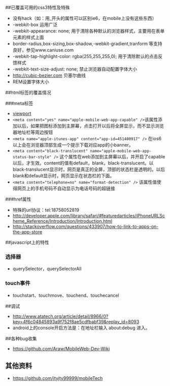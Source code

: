 ##已覆盖可用的css3特性及特殊

* 没有hack（如：用_开头的属性可以区别ie6，在mobile上没有这些东西）
* -webkit-box 运用广泛
* -webkit-appearance: none; 用于清除各种默认的浏览器样式，主要用在表单元素的样式上面
* border-radius,box-sizing,box-shadow,-webkit-gradient,tranform 等支持良好，参见www.caniuse.com
* -webkit-tap-highlight-color: rgba(255,255,255,0); 用于清除默认的点击反馈样式
* -webkit-text-size-adjust: none; 禁止浏览器自动配置字体大小
* http://cubic-bezier.com 贝塞尔曲线
* REM设置字体大小

##html标签的覆盖情况

###meta标签
* [viewport](http://dev.w3.org/csswg/css-device-adapt/)
* `<meta content="yes" name="apple-mobile-web-app-capable" />`该属性添加以后，如果把图标添加到主屏幕，点击打开以后将全屏显示，而不显示浏览器地址栏等周边按钮
* `<meta name="apple-itunes-app" content="app-id=451400917" />` 在ios6以上会在浏览器顶部生成一个提示下载对应app的小banner。
* `<meta content="black-translucent" name="apple-mobile-web-app-status-bar-style" />` 这个属性在web添加到主屏幕以后，并开启了capable以后，才生效。content的值有default，blank，black-translucent。以black-translucent显示时，网页是真正的全屏，顶部的状态栏是透明的。以后blank和default显示时，网页显示在状态栏的下面。
* `<meta content="telephone=no" name="format-detection" />` 该属性值使得网页上的手机号码不自动显示为电话号码的超链接

###href属性

* 特殊的url协议：tel:18758052819
* <http://developer.apple.com/library/safari/#featuredarticles/iPhoneURLScheme_Reference/Introduction/Introduction.html>
* <http://stackoverflow.com/questions/433907/how-to-link-to-apps-on-the-app-store>

##javascript上的特性

### 选择器
* querySelector，querySelectorAll

### touch事件
* touchstart、touchmove、touchend、touchecancel

##调试
* <http://www.atatech.org/article/detail/8966/0?key=4f6c04845893a9f752f8ae5cdfbabf39&replay_id=8093>
* android上的console开启方法是：在地址栏输入 about:debug 进入。	
 
##各种bug收集
* <https://github.com/Araw/MobileWeb-Dev-Wiki>

## 其他资料
* <https://github.com/jtyjty99999/mobileTech>

